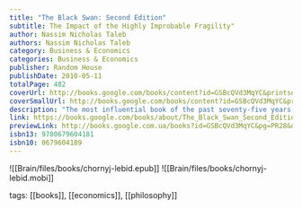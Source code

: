 ```yaml
---
title: "The Black Swan: Second Edition"
subtitle: The Impact of the Highly Improbable Fragility"
author: Nassim Nicholas Taleb
authors: Nassim Nicholas Taleb
category: Business & Economics
categories: Business & Economics
publisher: Random House
publishDate: 2010-05-11
totalPage: 482
coverUrl: http://books.google.com/books/content?id=GSBcQVd3MqYC&printsec=frontcover&img=1&zoom=1&edge=curl&source=gbs_api
coverSmallUrl: http://books.google.com/books/content?id=GSBcQVd3MqYC&printsec=frontcover&img=1&zoom=5&edge=curl&source=gbs_api
description: "The most influential book of the past seventy-five years: a groundbreaking exploration of everything we know about what we don’t know, now with a new section called “On Robustness and Fragility.” A black swan is a highly improbable event with three principal characteristics: It is unpredictable; it carries a massive impact; and, after the fact, we concoct an explanation that makes it appear less random, and more predictable, than it was. The astonishing success of Google was a black swan; so was 9/11. For Nassim Nicholas Taleb, black swans underlie almost everything about our world, from the rise of religions to events in our own personal lives. Why do we not acknowledge the phenomenon of black swans until after they occur? Part of the answer, according to Taleb, is that humans are hardwired to learn specifics when they should be focused on generalities. We concentrate on things we already know and time and time again fail to take into consideration what we don’t know. We are, therefore, unable to truly estimate opportunities, too vulnerable to the impulse to simplify, narrate, and categorize, and not open enough to rewarding those who can imagine the “impossible.” For years, Taleb has studied how we fool ourselves into thinking we know more than we actually do. We restrict our thinking to the irrelevant and inconsequential, while large events continue to surprise us and shape our world. In this revelatory book, Taleb will change the way you look at the world, and this second edition features a new philosophical and empirical essay, “On Robustness and Fragility,” which offers tools to navigate and exploit a Black Swan world. Taleb is a vastly entertaining writer, with wit, irreverence, and unusual stories to tell. He has a polymathic command of subjects ranging from cognitive science to business to probability theory. Elegant, startling, and universal in its applications, The Black Swan is a landmark book—itself a black swan."
link: https://books.google.com/books/about/The_Black_Swan_Second_Edition.html?hl=&id=GSBcQVd3MqYC
previewLink: http://books.google.com.ua/books?id=GSBcQVd3MqYC&pg=PR28&dq=Black+Swan&hl=&as_pt=BOOKS&cd=1&source=gbs_api
isbn13: 9780679604181
isbn10: 0679604189
---
```



![[Brain/files/books/chornyj-lebid.epub]]
![[Brain/files/books/chornyj-lebid.mobi]]

tags: [[books]], [[economics]], [[philosophy]]

